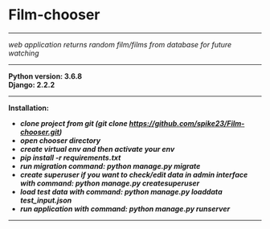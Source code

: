 # Film-chooser
***
*web application returns random film/films from database for future watching*
***
__Python version: 3.6.8__  
__Django: 2.2.2__
***
**Installation:**  
* ***clone project from git (git clone https://github.com/spike23/Film-chooser.git)***
* ***open chooser directory*** 
* ***create virtual env and then activate your env***
* ***pip install -r requirements.txt***
* ***run migration command: python manage.py migrate***
* ***create superuser if you want to check/edit data in admin interface with command: python manage.py createsuperuser***
* ***load test data with command: python manage.py loaddata test_input.json***
* ***run application with command: python manage.py runserver***
***